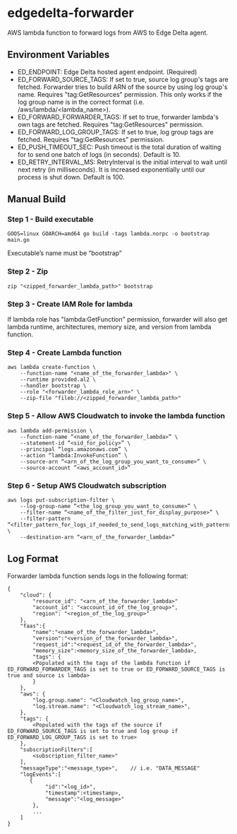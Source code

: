 # edgedelta-forwarder
AWS lambda function to forward logs from AWS to Edge Delta agent.


## Environment Variables

- ED_ENDPOINT: Edge Delta hosted agent endpoint. (Required)
- ED_FORWARD_SOURCE_TAGS: If set to true, source log group's tags are fetched. Forwarder tries to build ARN of the source by using log group's name. Requires "tag:GetResources" permission. 
    This only works if the log group name is in the correct format (i.e. /aws/lambda/<lambda_name>).
- ED_FORWARD_FORWARDER_TAGS: If set to true, forwarder lambda's own tags are fetched. Requires "tag:GetResources" permission.
- ED_FORWARD_LOG_GROUP_TAGS: If set to true, log group tags are fetched. Requires "tag:GetResources" permission.
- ED_PUSH_TIMEOUT_SEC: Push timeout is the total duration of waiting for to send one batch of logs (in seconds). Default is 10.
- ED_RETRY_INTERVAL_MS: RetryInterval is the initial interval to wait until next retry (in milliseconds). It is increased exponentially until our process is shut down. Default is 100.


## Manual Build

### Step 1 - Build executable
```
GOOS=linux GOARCH=amd64 go build -tags lambda.norpc -o bootstrap main.go
```
Executable’s name must be “bootstrap”

### Step 2 - Zip
```
zip "<zipped_forwarder_lambda_path>" bootstrap
```

### Step 3 - Create IAM Role for lambda
If lambda role has "lambda:GetFunction" permission, forwarder will also get lambda runtime, architectures, memory size, and version from lambda function.

### Step 4 - Create Lambda function
```
aws lambda create-function \
    --function-name "<name_of_the_forwarder_lambda>" \
    --runtime provided.al2 \
    --handler bootstrap \
    --role "<forwarder_lambda_role_arn>" \
    --zip-file "fileb://<zipped_forwarder_lambda_path>"
```

### Step 5 - Allow AWS Cloudwatch to invoke the lambda function
```
aws lambda add-permission \
    --function-name “<name_of_the_forwarder_lambda>” \
    --statement-id “<sid_for_policy>” \
    --principal “logs.amazonaws.com” \
    --action “lambda:InvokeFunction” \
    --source-arn “<arn_of_the_log_group_you_want_to_consume>” \
    --source-account ”<aws_account_id>”
```

### Step 6 - Setup AWS Cloudwatch subscription
```
aws logs put-subscription-filter \
    --log-group-name “<the_log_group_you_want_to_consume>” \
    --filter-name “<name_of_the_filter_just_for_display_purpose>” \
    --filter-pattern “<filter_pattern_for_logs_if_needed_to_send_logs_matching_with_pattern>” \
    --destination-arn “<arn_of_the_forwarder_lambda>”
```

## Log Format

Forwarder lambda function sends logs in the following format:
```
{
    "cloud": {
        "resource_id": "<arn_of_the_forwarder_lambda>"
        "account_id": "<account_id_of_the_log_group>",
        "region": "<region_of_the_log_group>"
    },
    "faas":{
        "name":"<name_of_the_forwarder_lambda>",
        "version":"<version_of_the_forwarder_lambda>",
        "request_id":"<request_id_of_the_forwarder_lambda>",
        "memory_size":<memory_size_of_the_forwarder_lambda>,
        "tags": {
        <Populated with the tags of the lambda function if ED_FORWARD_FORWARDER_TAGS is set to true or ED_FORWARD_SOURCE_TAGS is true and source is lambda>
        }
    },
    "aws": {
        "log.group.name": "<Cloudwatch_log_group_name>",
        "log.stream.name": "<Cloudwatch_log_stream_name>",
    },
    "tags": {
        <Populated with the tags of the source if ED_FORWARD_SOURCE_TAGS is set to true and log group if ED_FORWARD_LOG_GROUP_TAGS is set to true>
    },
    "subscriptionFilters":[
        <subscription_filter_name>"
    ],
    "messageType":"<message_type>",    // i.e. "DATA_MESSAGE"
    "logEvents":[
       {
            "id":"<log_id>",
            "timestamp":<timestamp>,
            "message":"<log_message>"
        },
        ...
    ]
}
```
